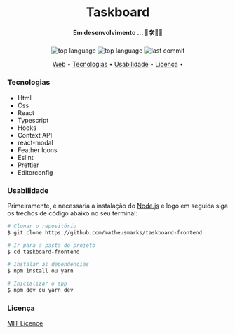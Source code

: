 <h1 align="center">Taskboard</h1>
<h4 align="center">Em desenvolvimento ... 🔨🛠🚧🚧</h4>


<p align="center">
  <img alt="top language" src="https://img.shields.io/github/languages/top/matheusmarks/taskboard-frontend.svg" />
  <img alt="top language" src="https://img.shields.io/github/repo-size/matheusmarks/taskboard-frontend.svg" />
  <img alt="last commit" src="https://img.shields.io/github/last-commit/matheusmarks/taskboard-frontend.svg" />
</p>

<p align="center">
 <a href="#web">Web</a> •  
 <a href="#Tecnologias">Tecnologias</a> • 
 <a href="#usabilidade">Usabilidade</a> • 
  <a href="#licença">Licença</a> • 
</p>

<h3>Tecnologias</h3>
  <ul>
    <li>Html</li>
    <li>Css</li>
    <li>React</li>
    <li>Typescript</li>
    <li>Hooks</li>
    <li>Context API</li>
    <li>react-modal</li>
    <li>Feather Icons</li>
    <li>Eslint</li>
    <li>Prettier</li>
    <li>Editorconfig</li>
  </ul>
 
 <h3>Usabilidade</h3>
 <p>Primeiramente, é necessária a instalação do <a href="https://nodejs.org/en/">Node.js</a> e logo em seguida siga os trechos de código abaixo no seu terminal: </p>
 
 ```bash
# Clonar o repositório
$ git clone https://github.com/matheusmarks/taskboard-frontend

# Ir para a pasta do projeto
$ cd taskboard-frontend

# Instalar as dependências
$ npm install ou yarn 

# Inicializar o app
$ npm dev ou yarn dev

```

<h3>Licença</h3>
<a href="https://github.com/matheusmarks/taskboard-frontend/blob/main/LICENSE">MIT Licence</p>
